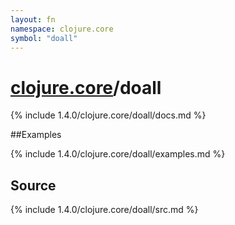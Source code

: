 ```yaml
---
layout: fn
namespace: clojure.core
symbol: "doall"
---
```


# [clojure.core](../)/doall

{% include 1.4.0/clojure.core/doall/docs.md %}

##Examples

{% include 1.4.0/clojure.core/doall/examples.md %}
## Source
{% include 1.4.0/clojure.core/doall/src.md %}

